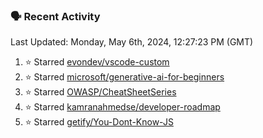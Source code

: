 ### 🗣 Recent Activity

<!--RECENT_ACTIVITY:last_update-->
Last Updated: Monday, May 6th, 2024, 12:27:23 PM (GMT)
<!--RECENT_ACTIVITY:last_update_end-->
<!--RECENT_ACTIVITY:start-->
1. ⭐ Starred [evondev/vscode-custom](https://github.com/evondev/vscode-custom)<br>
2. ⭐ Starred [microsoft/generative-ai-for-beginners](https://github.com/microsoft/generative-ai-for-beginners)<br>
3. ⭐ Starred [OWASP/CheatSheetSeries](https://github.com/OWASP/CheatSheetSeries)<br>
4. ⭐ Starred [kamranahmedse/developer-roadmap](https://github.com/kamranahmedse/developer-roadmap)<br>
5. ⭐ Starred [getify/You-Dont-Know-JS](https://github.com/getify/You-Dont-Know-JS)<br>
<!--RECENT_ACTIVITY:end-->
